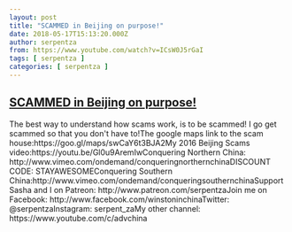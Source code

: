 ```yaml
---
layout: post
title: "SCAMMED in Beijing on purpose!"
date: 2018-05-17T15:13:20.000Z
author: serpentza
from: https://www.youtube.com/watch?v=ICsW0J5rGaI
tags: [ serpentza ]
categories: [ serpentza ]
---
```

<!--1526570000000-->
[SCAMMED in Beijing on purpose!](https://www.youtube.com/watch?v=ICsW0J5rGaI)
------

<div>
The best way to understand how scams work, is to be scammed! I go get scammed so that you don't have to!The google maps link to the scam house:https://goo.gl/maps/swCaY6t3BJA2My 2016 Beijing Scams video:https://youtu.be/Gl0u9AremIwConquering Northern China: http://www.vimeo.com/ondemand/conqueringnorthernchinaDISCOUNT CODE: STAYAWESOMEConquering Southern China:http://www.vimeo.com/ondemand/conqueringsouthernchinaSupport Sasha and I on Patreon: http://www.patreon.com/serpentzaJoin me on Facebook: http://www.facebook.com/winstoninchinaTwitter: @serpentzaInstagram: serpent_zaMy other channel: https://www.youtube.com/c/advchina
</div>
